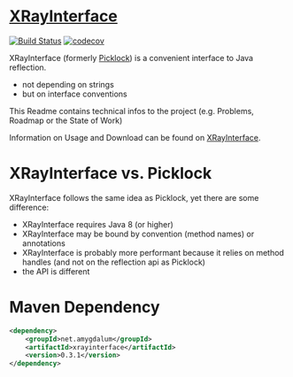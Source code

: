 [XRayInterface](http://xrayinterface.amygdalum.net/)
=============
[![Build Status](https://api.travis-ci.org/almondtools/xrayinterface.svg)](https://travis-ci.org/almondtools/xrayinterface)
[![codecov](https://codecov.io/gh/almondtools/xrayinterface/branch/master/graph/badge.svg)](https://codecov.io/gh/almondtools/xrayinterface)

XRayInterface (formerly [Picklock](https://github.com/almondtools/picklock)) is a convenient interface to Java reflection.

* not depending on strings
* but on interface conventions

This Readme contains technical infos to the project (e.g. Problems, Roadmap or the State of Work)

Information on Usage and Download can be found on [XRayInterface](http://xrayinterface.amygdalum.net/). 

XRayInterface vs. Picklock
==========================
XRayInterface follows the same idea as Picklock, yet there are some difference:

* XRayInterface requires Java 8 (or higher)
* XRayInterface may be bound by convention (method names) or annotations
* XRayInterface is probably more performant because it relies on method handles (and not on the reflection api as Picklock)
* the API is different

Maven Dependency
================

```xml
<dependency>
    <groupId>net.amygdalum</groupId>
    <artifactId>xrayinterface</artifactId>
    <version>0.3.1</version>
</dependency>
```